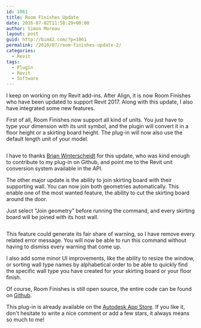 ```yaml
---
id: 1061
title: Room Finishes Update
date: 2016-07-02T11:58:29+00:00
author: Simon Moreau
layout: post
guid: http://bim42.com/?p=1061
permalink: /2016/07/room-finishes-update-2/
categories:
  - Revit
tags:
  - Plugin
  - Revit
  - Software
---
```

I keep on working on my Revit add-ins. After Align, it is now Room Finishes who have been updated to support Revit 2017. Along with this update, I also have integrated some new features.

First of all, Room Finishes now support all kind of units. You just have to type your dimension with its unit symbol, and the plugin will convert it in a floor height or a skirting board height. The plug-in will now also use the default length unit of your model.

![<img class="aligncenter size-full wp-image-1062" src="http://bim42.com/wp-content/uploads/2016/07/interface.png" alt="interface" width="634" height="884" srcset="https://bim42.com/wp-content/uploads/2016/07/interface.png 634w, https://bim42.com/wp-content/uploads/2016/07/interface-215x300.png 215w" sizes="(max-width: 634px) 100vw, 634px" />](http://bim42.com/wp-content/uploads/2016/07/interface.png)

I have to thanks [Brian Winterscheidt](https://www.linkedin.com/in/brianwinterscheidt) for this update, who was kind enough to contribute to my plug-in on Github, and point me to the Revit unit conversion system available in the API.

The other major update is the ability to join skirting board with their supporting wall. You can now join both geometries automatically. This enable one of the most wanted feature, the ability to cut the skirting board around the door.

Just select &#8220;Join geometry&#8221; before running the command, and every skirting board will be joined with its host wall.

![<img class="aligncenter size-large wp-image-1063" src="http://bim42.com/wp-content/uploads/2016/07/join-1024x505.png" alt="join" width="584" height="288" srcset="https://bim42.com/wp-content/uploads/2016/07/join-1024x505.png 1024w, https://bim42.com/wp-content/uploads/2016/07/join-300x148.png 300w, https://bim42.com/wp-content/uploads/2016/07/join-768x379.png 768w, https://bim42.com/wp-content/uploads/2016/07/join-500x246.png 500w, https://bim42.com/wp-content/uploads/2016/07/join.png 1053w" sizes="(max-width: 584px) 100vw, 584px" />](http://bim42.com/wp-content/uploads/2016/07/join.png)

This feature could generate its fair share of warning, so I have remove every related error message. You will now be able to run this command without having to dismiss every warning that come up.

I also add some minor UI improvements, like the ability to resize the window, or sorting wall type names by alphabetical order to be able to quickly find the specific wall type you have created for your skirting board or your floor finish.

Of course, Room Finishes is still open source, the entire code can be found on [Github](https://github.com/simonmoreau/RoomFinishes).

This plug-in is already available on the [Autodesk App Store](https://apps.autodesk.com/RVT/en/Detail/Index?id=5641957956279354474&appLang=en&os=Win64). If you like it, don't hesitate to write a nice comment or add a few stars, it always means so much to me!